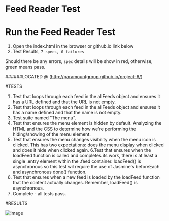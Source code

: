# Feed Reader Test

# Run the Feed Reader Test
1. Open the index.html in the browser or github.io link below
5. Test Results, `7 specs, 0 failures`

Should there be any errors, `spec` details will be show in red, otherwise, green means pass. 

######LOCATED @ (http://paramountgroup.github.io/project-6/)

#TESTS

1. Test that loops through each feed in the allFeeds object and ensures it has a URL defined and that the URL is not empty.
2. Test that loops through each feed in the allFeeds object and ensures it has a name defined and that the name is not empty.
3. Test suite named "The menu".
4. Test that ensures the menu element is hidden by default. Analyzing the HTML and the CSS to determine how we're performing the hiding/showing of the menu element.
5. Test that ensures the menu changes visibility when the menu icon is clicked. This has two expectations: does the menu display when clicked and does it hide when clicked again.
6.Test that ensures when the loadFeed function is called and completes its work, there is at least a single .entry element within the .feed container. loadFeed() is asynchronous so this test wil require the use of Jasmine's beforeEach and asynchronous done() function.
7. Test that ensures when a new feed is loaded by the loadFeed function that the content actually changes. Remember, loadFeed() is asynchronous.
8. Complete - all tests pass.


#RESULTS

![image](https://cloud.githubusercontent.com/assets/12649647/15319239/d92678a0-1bf7-11e6-88dd-7b714e8b3c9b.png)


